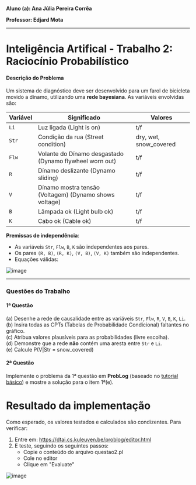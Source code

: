 **Aluno (a): Ana Júlia Pereira Corrêa**

**Professor: Edjard Mota**
____

# Inteligência Artifical - Trabalho 2: Raciocínio Probabilístico

#### Descrição do Problema  
Um sistema de diagnóstico deve ser desenvolvido para um farol de bicicleta movido a dínamo, utilizando uma **rede bayesiana**. As variáveis envolvidas são:  

| Variável | Significado | Valores |
|----------|-------------|---------|
| `Li`     | Luz ligada (Light is on) | t/f |
| `Str`    | Condição da rua (Street condition) | dry, wet, snow_covered |
| `Flw`    | Volante do Dínamo desgastado (Dynamo flywheel worn out) | t/f |
| `R`      | Dínamo deslizante (Dynamo sliding) | t/f |
| `V`      | Dínamo mostra tensão (Voltagem) (Dynamo shows voltage) | t/f |
| `B`      | Lâmpada ok (Light bulb ok) | t/f |
| `K`      | Cabo ok (Cable ok) | t/f |

**Premissas de independência**:  
- As variáveis `Str`, `Flw`, `B`, `K` são independentes aos pares.  
- Os pares `(R, B)`, `(R, K)`, `(V, B)`, `(V, K)` também são independentes.  
- Equações válidas:  

![image](https://github.com/user-attachments/assets/c238e5e7-583f-4f02-8817-97a3056723a6)

---

### Questões do Trabalho  

#### **1ª Questão**  
(a) Desenhe a rede de causalidade entre as variáveis `Str`, `Flw`, `R`, `V`, `B`, `K`, `Li`.  
(b) Insira todas as CPTs (Tabelas de Probabilidade Condicional) faltantes no gráfico.  
(c) Atribua valores plausíveis para as probabilidades (livre escolha).  
(d) Demonstre que a rede **não** contém uma aresta entre `Str` e `Li`.  
(e) Calcule P(V|Str = snow_covered)

#### **2ª Questão**  
Implemente o problema da 1ª questão em **ProbLog** (baseado no [tutorial básico](https://dtai.cs.kuleuven.be/problog/tutorial/basic/02_bayes.html)) e mostre a solução para o item 1ª(e).  

# Resultado da implementação

Como esperado, os valores testados e calculados são condizentes. Para verificar:

1. Entre em: https://dtai.cs.kuleuven.be/problog/editor.html
2. E teste, seguindo os seguintes passos:
    * Copie o conteúdo do arquivo questao2.pl
    * Cole no editor
    * Clique em "Evaluate"

![image](https://github.com/user-attachments/assets/5b4ed5cf-aee2-4e10-9166-d4d2ef0c1d54)

